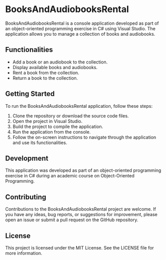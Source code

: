 # BooksAndAudiobooksRental

BooksAndAudiobooksRental is a console application developed as part of an object-oriented programming exercise in C# using Visual Studio. The application allows you to manage a collection of books and audiobooks.

## Functionalities

- Add a book or an audiobook to the collection.
- Display available books and audiobooks.
- Rent a book from the collection.
- Return a book to the collection.

## Getting Started

To run the BooksAndAudiobooksRental application, follow these steps:

1. Clone the repository or download the source code files.
2. Open the project in Visual Studio.
3. Build the project to compile the application.
4. Run the application from the console.
5. Follow the on-screen instructions to navigate through the application and use its functionalities.

## Development

This application was developed as part of an object-oriented programming exercise in C# during an academic course on Object-Oriented Programming.

## Contributing

Contributions to the BooksAndAudiobooksRental project are welcome. If you have any ideas, bug reports, or suggestions for improvement, please open an issue or submit a pull request on the GitHub repository.

## License

This project is licensed under the MIT License. See the LICENSE file for more information.
